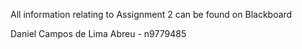 All information relating to Assignment 2 can be found on Blackboard

Daniel Campos de Lima Abreu - n9779485
